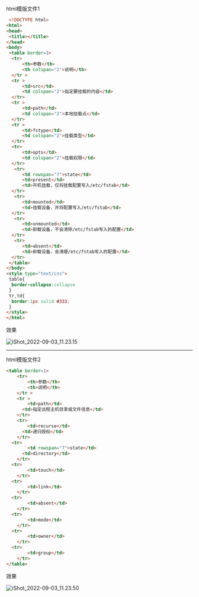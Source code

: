 html模版文件1

```html
 <!DOCTYPE html>
<html>
<head>
 <title></title>
</head>
<body>
 <table border=1>
  <tr>
      <th>参数</th>
      <th colspan="2">说明</th>
  </tr >
  <tr >
      <td>src</td>
      <td colspan="2">指定要挂载的内容</td>
  </tr>
  <tr >
      <td>path</td>
      <td colspan="2">本地挂载点</td>
  </tr>
  <tr >
      <td>fstype</td>
      <td colspan="2">挂载类型</td>
  </tr> 
  <tr>
      <td>opts</td>
      <td colspan="2">挂载权限</td>
  </tr>
   <tr>
      <td rowspan="7">state</td>
      <td>present</td>
      <td>开机挂载，仅将挂载配置写入/etc/fstab</td>
  </tr>
   <tr>
      <td>mounted</td>
      <td>挂载设备，并将配置写入/etc/fstab</td>
  </tr>
   <tr>
      <td>unmounted</td>
      <td>卸载设备，不会清除/etc/fstab写入的配置</td>
  </tr>
   <tr>
      <td>absent</td>
      <td>卸载设备，会清理/etc/fstab写入的配置</td>
  </tr>
 </table>
</body>
<style type="text/css">
 table{
  border-collapse:collapse
 }
 tr,td{
  border:1px solid #333;
 }
</style>
</html>
```



效果

![iShot_2022-09-03_11.23.15](https://gitea.pptfz.cn/pptfz/picgo-images/raw/branch/master/img/iShot_2022-09-03_11.23.15.png)




---



html模版文件2

```html
<table border=1>
	<tr>
	    <th>参数</th>
	    <th>说明</th>
	</tr >
	<tr >
	    <td>path</td>
      <td>指定远程主机目录或文件信息</td>
	</tr>
	<tr>
	    <td>recurse</td>
      <td>递归授权</td>
	</tr>
  <tr>
	    <td rowspan="7">state</td>
      <td>directory</td>
	</tr>
  <tr>
	    <td>touch</td>
	</tr>
  <tr>
	    <td>link</td>
	</tr>
  <tr>
	    <td>absent</td>
	</tr>
  <tr>
	    <td>mode</td>
	</tr>
  <tr>
	    <td>owner</td>
	</tr>
  <tr>
	    <td>group</td>
	</tr>
</table>  
```



效果

![iShot_2022-09-03_11.23.50](https://gitea.pptfz.cn/pptfz/picgo-images/raw/branch/master/img/iShot_2022-09-03_11.23.50.png)



